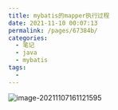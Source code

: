 ```yaml
---
title: mybatis的mapper执行过程
date: 2021-11-10 00:07:13
permalink: /pages/67384b/
categories:
  - 笔记
  - java
  - mybatis
tags:
  - 
---
```

![image-20211107161121595](https://img.ggball.top/image-20211107161121595.png)

